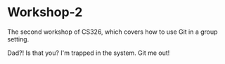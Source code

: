 # Workshop-2

The second workshop of CS326, which covers how to use Git in a group setting.

Dad?! Is that you? I'm trapped in the system. Git me out!
